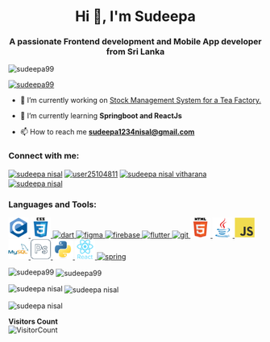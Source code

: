 <h1 align="center">Hi 👋, I'm Sudeepa</h1>
<h3 align="center">A passionate Frontend development and Mobile App developer from Sri Lanka</h3>

<p align="left"> <img src="https://komarev.com/ghpvc/?username=sudeepa99&label=Profile%20views&color=0e75b6&style=flat" alt="sudeepa99" /> </p>

<p align="left"> <a href="https://github.com/ryo-ma/github-profile-trophy"><img src="https://github-profile-trophy.vercel.app/?username=sudeepa99" alt="sudeepa99" /></a> </p>

- 🔭 I’m currently working on [Stock Management System for a Tea Factory.](https://github.com/sudeepa99/Stock-Management-System)

- 🌱 I’m currently learning **Springboot and ReactJs**

- 📫 How to reach me **sudeepa1234nisal@gmail.com**

<h3 align="left">Connect with me:</h3>
<p align="left">
<a href="https://linkedin.com/in/sudeepa nisal" target="blank"><img align="center" src="https://raw.githubusercontent.com/rahuldkjain/github-profile-readme-generator/master/src/images/icons/Social/linked-in-alt.svg" alt="sudeepa nisal" height="30" width="40" /></a>
<a href="https://stackoverflow.com/users/user25104811" target="blank"><img align="center" src="https://raw.githubusercontent.com/rahuldkjain/github-profile-readme-generator/master/src/images/icons/Social/stack-overflow.svg" alt="user25104811" height="30" width="40" /></a>
<a href="https://www.behance.net/sudeepa nisal vitharana" target="blank"><img align="center" src="https://raw.githubusercontent.com/rahuldkjain/github-profile-readme-generator/master/src/images/icons/Social/behance.svg" alt="sudeepa nisal vitharana" height="30" width="40" /></a>
<a href="https://www.hackerrank.com/sudeepa nisal" target="blank"><img align="center" src="https://raw.githubusercontent.com/rahuldkjain/github-profile-readme-generator/master/src/images/icons/Social/hackerrank.svg" alt="sudeepa nisal" height="30" width="40" /></a>
</p>

<h3 align="left">Languages and Tools:</h3>
<p align="left"> <a href="https://www.cprogramming.com/" target="_blank" rel="noreferrer"> <img src="https://raw.githubusercontent.com/devicons/devicon/master/icons/c/c-original.svg" alt="c" width="40" height="40"/> </a> <a href="https://www.w3schools.com/css/" target="_blank" rel="noreferrer"> <img src="https://raw.githubusercontent.com/devicons/devicon/master/icons/css3/css3-original-wordmark.svg" alt="css3" width="40" height="40"/> </a> <a href="https://dart.dev" target="_blank" rel="noreferrer"> <img src="https://www.vectorlogo.zone/logos/dartlang/dartlang-icon.svg" alt="dart" width="40" height="40"/> </a> <a href="https://www.figma.com/" target="_blank" rel="noreferrer"> <img src="https://www.vectorlogo.zone/logos/figma/figma-icon.svg" alt="figma" width="40" height="40"/> </a> <a href="https://firebase.google.com/" target="_blank" rel="noreferrer"> <img src="https://www.vectorlogo.zone/logos/firebase/firebase-icon.svg" alt="firebase" width="40" height="40"/> </a> <a href="https://flutter.dev" target="_blank" rel="noreferrer"> <img src="https://www.vectorlogo.zone/logos/flutterio/flutterio-icon.svg" alt="flutter" width="40" height="40"/> </a> <a href="https://git-scm.com/" target="_blank" rel="noreferrer"> <img src="https://www.vectorlogo.zone/logos/git-scm/git-scm-icon.svg" alt="git" width="40" height="40"/> </a> <a href="https://www.w3.org/html/" target="_blank" rel="noreferrer"> <img src="https://raw.githubusercontent.com/devicons/devicon/master/icons/html5/html5-original-wordmark.svg" alt="html5" width="40" height="40"/> </a> <a href="https://www.java.com" target="_blank" rel="noreferrer"> <img src="https://raw.githubusercontent.com/devicons/devicon/master/icons/java/java-original.svg" alt="java" width="40" height="40"/> </a> <a href="https://developer.mozilla.org/en-US/docs/Web/JavaScript" target="_blank" rel="noreferrer"> <img src="https://raw.githubusercontent.com/devicons/devicon/master/icons/javascript/javascript-original.svg" alt="javascript" width="40" height="40"/> </a> <a href="https://www.mysql.com/" target="_blank" rel="noreferrer"> <img src="https://raw.githubusercontent.com/devicons/devicon/master/icons/mysql/mysql-original-wordmark.svg" alt="mysql" width="40" height="40"/> </a> <a href="https://www.photoshop.com/en" target="_blank" rel="noreferrer"> <img src="https://raw.githubusercontent.com/devicons/devicon/master/icons/photoshop/photoshop-line.svg" alt="photoshop" width="40" height="40"/> </a> <a href="https://www.python.org" target="_blank" rel="noreferrer"> <img src="https://raw.githubusercontent.com/devicons/devicon/master/icons/python/python-original.svg" alt="python" width="40" height="40"/> </a> <a href="https://reactjs.org/" target="_blank" rel="noreferrer"> <img src="https://raw.githubusercontent.com/devicons/devicon/master/icons/react/react-original-wordmark.svg" alt="react" width="40" height="40"/> </a> <a href="https://spring.io/" target="_blank" rel="noreferrer"> <img src="https://www.vectorlogo.zone/logos/springio/springio-icon.svg" alt="spring" width="40" height="40"/> </a> </p>

<p><img align="left" src="https://github-readme-stats.vercel.app/api/top-langs?username=sudeepa99&show_icons=true&locale=en&layout=compact" alt="sudeepa99" /></p>

<p>&nbsp;<img align="center" src="https://github-readme-stats.vercel.app/api?username=sudeepa99&show_icons=true&locale=en" alt="sudeepa99" /></p>
<p><img align="left" src="https://github-readme-stats.vercel.app/api/top-langs?username=sudeepa99&show_icons=true&locale=en&layout=compact" alt="sudeepa nisal" /></p>

<p>&nbsp;<img align="center" src="https://github-readme-stats.vercel.app/api?username=sudeepa99&show_icons=true&locale=en" alt="sudeepa nisal" /></p>

<p><img align="center" src="https://github-readme-streak-stats.herokuapp.com/?user=sudeepa99&" alt="sudeepa nisal" /></p>

**Visitors Count**  
![VisitorCount](https://profile-counter.glitch.me/{sudeepa99}/count.svg)

